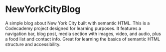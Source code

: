 # NewYorkCityBlog
A simple blog about New York City built with semantic HTML.  This is a Codecademy project designed for learning purposes.  It features a navigation bar, blog post, media section with images, video, and audio,  plus a food list and contact info. Great for learning the basics of semantic HTML structure and accessibility.
